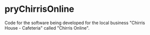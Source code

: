 # pryChirrisOnline
Code for the software being developed for the local business "Chirris House - Cafeteria" called "Chirris Online".

